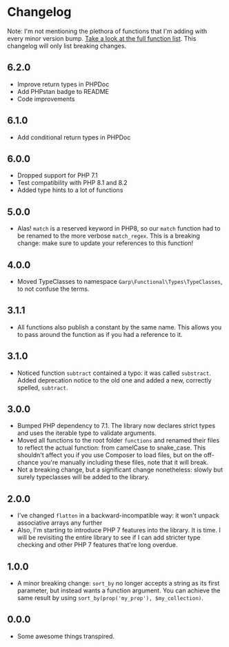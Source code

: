 # Changelog

Note: I'm not mentioning the plethora of functions that I'm adding with every minor version bump. [Take a look at the full function list](https://github.com/grrr-amsterdam/garp-functional/tree/master/library/Garp/Functional). This changelog will only list breaking changes.

## 6.2.0

- Improve return types in PHPDoc
- Add PHPstan badge to README
- Code improvements

## 6.1.0

- Add conditional return types in PHPDoc

## 6.0.0

- Dropped support for PHP 7.1
- Test compatibility with PHP 8.1 and 8.2
- Added type hints to a lot of functions

## 5.0.0

- Alas! `match` is a reserved keyword in PHP8, so our `match` function had to be renamed to the more verbose `match_regex`. This is a breaking change: make sure to update your references to this function!

## 4.0.0

- Moved TypeClasses to namespace `Garp\Functional\Types\TypeClasses`, to not confuse the terms.

## 3.1.1

- All functions also publish a constant by the same name. This allows you to pass around the function as if you had a reference to it.

## 3.1.0

- Noticed function `subtract` contained a typo: it was called `substract`. Added deprecation notice to the old one and added a new, correctly spelled, `subtract`.

## 3.0.0

- Bumped PHP dependency to 7.1. The library now declares strict types and uses the iterable type to validate arguments.
- Moved all functions to the root folder `functions` and renamed their files to reflect the actual function: from camelCase to snake_case. This shouldn't affect you if you use Composer to load files, but on the off-chance you're manually including these files, note that it will break.
- Not a breaking change, but a significant change nonetheless: slowly but surely typeclasses will be added to the library.

## 2.0.0

- I've changed `flatten` in a backward-incompatible way: it won't unpack associative arrays any further
- Also, I'm starting to introduce PHP 7 features into the library. It is time. I will be revisiting the entire library to see if I can add stricter type checking and other PHP 7 features that're long overdue.


## 1.0.0

- A minor breaking change: `sort_by` no longer accepts a string as its first parameter, but instead wants a function argument.
  You can achieve the same result by using `sort_by(prop('my_prop'), $my_collection)`.


## 0.0.0

- Some awesome things transpired.
